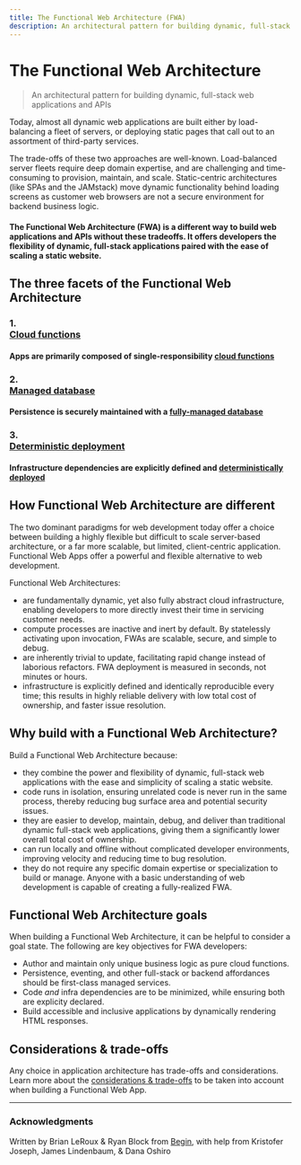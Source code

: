 ```yaml
---
title: The Functional Web Architecture (FWA)
description: An architectural pattern for building dynamic, full-stack web applications and APIs
---
```

# The Functional Web Architecture

> An architectural pattern for building dynamic, full-stack web applications and APIs

Today, almost all dynamic web applications are built either by load-balancing a fleet of servers, or deploying static pages that call out to an assortment of third-party services.

The trade-offs of these two approaches are well-known. Load-balanced server fleets require deep domain expertise, and are challenging and time-consuming to provision, maintain, and scale. Static-centric architectures (like SPAs and the JAMstack) move dynamic functionality behind loading screens as customer web browsers are not a secure environment for backend business logic.

#### The Functional Web Architecture (FWA) is a different way to build web applications and APIs without these tradeoffs. It offers developers the flexibility of dynamic, full-stack applications paired with the ease of scaling a static website.


## The three facets of the Functional Web Architecture

<div id="list">

### <div id="num">1.</div> [Cloud functions](/cloud-functions)
#### Apps are primarily composed of single-responsibility [cloud functions](/cloud-functions)

### <div id="num">2.</div> [Managed database](/managed-database)
#### Persistence is securely maintained with a [fully-managed database](/managed-database)

### <div id="num">3.</div> [Deterministic deployment](/deterministic-deployment)
#### Infrastructure dependencies are explicitly defined and [deterministically deployed](/deterministic-deployment)

</div>


## How Functional Web Architecture are different

The two dominant paradigms for web development today offer a choice between building a highly flexible but difficult to scale server-based architecture, or a far more scalable, but limited, client-centric application. Functional Web Apps offer a powerful and flexible alternative to web development.

Functional Web Architectures:

- are fundamentally dynamic, yet also fully abstract cloud infrastructure, enabling developers to more directly invest their time in servicing customer needs.
- compute processes are inactive and inert by default. By statelessly activating upon invocation, FWAs are scalable, secure, and simple to debug.
- are inherently trivial to update, facilitating rapid change instead of laborious refactors. FWA deployment is measured in seconds, not minutes or hours.
- infrastructure is explicitly defined and identically reproducible every time; this results in highly reliable delivery with low total cost of ownership, and faster issue resolution.


## Why build with a Functional Web Architecture?

Build a Functional Web Architecture because:

- they combine the power and flexibility of dynamic, full-stack web applications with the ease and simplicity of scaling a static website.
- code runs in isolation, ensuring unrelated code is never run in the same process, thereby reducing bug surface area and potential security issues.
- they are easier to develop, maintain, debug, and deliver than traditional dynamic full-stack web applications, giving them a significantly lower overall total cost of ownership.
- can run locally and offline without complicated developer environments, improving velocity and reducing time to bug resolution.
- they do not require any specific domain expertise or specialization to build or manage. Anyone with a basic understanding of web development is capable of creating a fully-realized FWA.


## Functional Web Architecture goals

When building a Functional Web Architecture, it can be helpful to consider a goal state. The following are key objectives for FWA developers:

- Author and maintain only unique business logic as pure cloud functions.
- Persistence, eventing, and other full-stack or backend affordances should be first-class managed services.
- Code _and_ infra dependencies are to be minimized, while ensuring both are explicity declared.
- Build accessible and inclusive applications by dynamically rendering HTML responses.


## Considerations & trade-offs

Any choice in application architecture has trade-offs and considerations. Learn more about the [considerations & trade-offs](/considerations) to be taken into account when building a Functional Web App.

---

### Acknowledgments

Written by Brian LeRoux & Ryan Block from [Begin](https://begin.com), with help from Kristofer Joseph, James Lindenbaum, & Dana Oshiro
